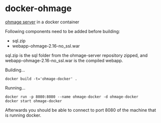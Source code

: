 docker-ohmage
=============

[ohmage server](https://github.com/ohmage/server) in a docker container

Following components need to be added before building:
* sql.zip
* webapp-ohmage-2.16-no_ssl.war

sql.zip is the sql folder from the ohmage-server repository zipped,
and webapp-ohmage-2.16-no_ssl.war is the compiled webapp.

Building...
```shell
docker build -t='ohmage-docker' .
```

Running...
```shell
docker run -p 8080:8080 --name ohmage-docker -d ohmage-docker
docker start ohmage-docker
```

Afterwards you should be able to connect to port 8080 of the 
machine that is running docker.

